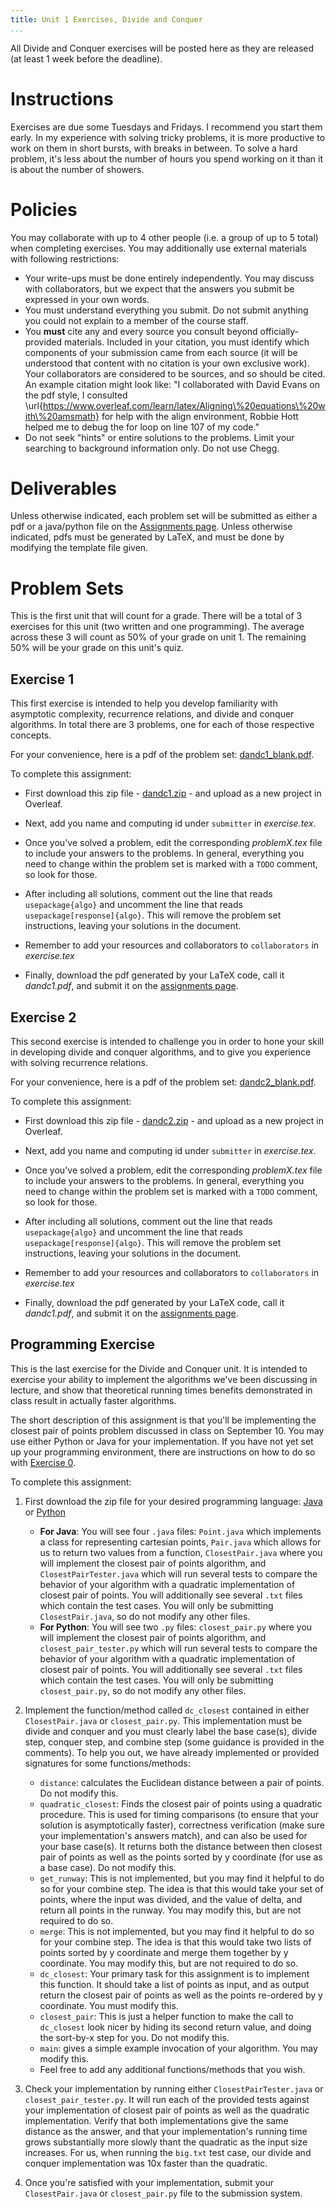 ```yaml
---
title: Unit 1 Exercises, Divide and Conquer
...
```


All Divide and Conquer exercises will be posted here as they are released (at least 1 week before the deadline).

# Instructions

Exercises are due some Tuesdays and Fridays. I recommend you start them early. In my experience with solving tricky problems, it is more productive to work on them in short bursts, with breaks in between. To solve a hard problem, it's less about the number of hours you spend working on it than it is about the number of showers.

# Policies

You may collaborate with up to 4 other people (i.e. a group of up to 5 total) when completing exercises. You may additionally use external materials with following restrictions:

- Your write-ups must be done entirely independently. You may discuss with collaborators, but we expect that the answers you submit be expressed in your own words. 
- You must understand everything you submit. Do not submit anything you could not explain to a member of the course staff.
- You **must** cite any and every source you consult beyond officially-provided materials. Included in your citation, you must identify which components of your submission came from each source (it will be understood that content with no citation is your own exclusive work). Your collaborators are considered to be sources, and so should be cited. An example citation might look like: "I collaborated with David Evans on the pdf style, I consulted \url{https://www.overleaf.com/learn/latex/Aligning\%20equations\%20with\%20amsmath} for help with the align environment, Robbie Hott helped me to debug the for loop on line 107 of my code."
- Do not seek "hints" or entire solutions to the problems. Limit your searching to background information only. Do not use Chegg.

# Deliverables

Unless otherwise indicated, each problem set will be submitted as either a pdf or a java/python file on the [Assignments page](https://www.kytos.cs.virginia.edu/cs4102). Unless otherwise indicated, pdfs must be generated by LaTeX, and must be done by modifying the template file given.

# Problem Sets


This is the first unit that will count for a grade. There will be a total of 3 exercises for this unit (two written and one programming). The average across these 3 will count as 50% of your grade on unit 1. The remaining 50% will be your grade on this unit's quiz.

## Exercise 1

This first exercise is intended to help you develop familiarity with asymptotic complexity, recurrence relations, and divide and conquer algorithms. In total there are 3 problems, one for each of those respective concepts.

For your convenience, here is a pdf of the problem set: [dandc1_blank.pdf](files/exercises/dandc1_blank.pdf).

To complete this assignment:

- First download this zip file - [dandc1.zip](files/exercises/dandc1.zip) - and upload as a new project in Overleaf.

- Next, add you name and computing id under `submitter` in *exercise.tex*.

- Once you've solved a problem, edit the corresponding *problemX.tex* file to include your answers to the problems. In general, everything you need to change within the problem set is marked with a `TODO` comment, so look for those.

- After including all solutions, comment out the line that reads `usepackage{algo}` and uncomment the line that reads `usepackage[response]{algo}`. This will remove the problem set instructions, leaving your solutions in the document.

- Remember to add your resources and collaborators to `collaborators` in *exercise.tex*

- Finally, download the pdf generated by your LaTeX code, call it *dandc1.pdf*, and submit it on the [assignments page](https://www.kytos.cs.virginia.edu/cs4102).

## Exercise 2

This second exercise is intended to challenge you in order to hone your skill in developing divide and conquer algorithms, and to give you experience with solving recurrence relations.

For your convenience, here is a pdf of the problem set: [dandc2_blank.pdf](files/exercises/dandc2_blank.pdf).

To complete this assignment:

- First download this zip file - [dandc2.zip](files/exercises/dandc2.zip) - and upload as a new project in Overleaf.

- Next, add you name and computing id under `submitter` in *exercise.tex*.

- Once you've solved a problem, edit the corresponding *problemX.tex* file to include your answers to the problems. In general, everything you need to change within the problem set is marked with a `TODO` comment, so look for those.

- After including all solutions, comment out the line that reads `usepackage{algo}` and uncomment the line that reads `usepackage[response]{algo}`. This will remove the problem set instructions, leaving your solutions in the document.

- Remember to add your resources and collaborators to `collaborators` in *exercise.tex*

- Finally, download the pdf generated by your LaTeX code, call it *dandc1.pdf*, and submit it on the [assignments page](https://www.kytos.cs.virginia.edu/cs4102).

## Programming Exercise

This is the last exercise for the Divide and Conquer unit. It is intended to exercise your ability to implement the algorithms we've been discussing in lecture, and show that theoretical running times benefits demonstrated in class result in actually faster algorithms.

The short description of this assignment is that you'll be implementing the closest pair of points problem discussed in class on September 10. You may use either Python or Java for your implementation. If you have not yet set up your programming environment, there are instructions on how to do so with [Exercise 0](http://www.cs.virginia.edu/~njb2b/cs4102/f20/getting_started.html).

To complete this assignment:

1. First download the zip file for your desired programming language: [Java](files/exercises/closestpair_java.zip) or [Python](files/exercises/closestpair_python.zip)

    - **For Java**: You will see four `.java` files: `Point.java` which implements a class for representing cartesian points, `Pair.java` which allows for us to return two values from a function, `ClosestPair.java` where you will implement the closest pair of points algorithm, and `ClosestPairTester.java` which will run several tests to compare the behavior of your algorithm with a quadratic implementation of closest pair of points. You will additionally see several `.txt` files which contain the test cases. You will only be submitting `ClosestPair.java`, so do not modify any other files.
    - **For Python**: You will see two `.py` files: `closest_pair.py` where you will implement the closest pair of points algorithm, and `closest_pair_tester.py` which will run several tests to compare the behavior of your algorithm with a quadratic implementation of closest pair of points. You will additionally see several `.txt` files which contain the test cases. You will only be submitting `closest_pair.py`, so do not modify any other files.
    
1. Implement the function/method called `dc_closest` contained in either `ClosestPair.java` or `closest_pair.py`. This implementation must be divide and conquer and you must clearly label the base case(s), divide step, conquer step, and combine step (some guidance is provided in the comments). To help you out, we have already implemented or provided signatures for some functions/methods:
    - `distance`: calculates the Euclidean distance between a pair of points. Do not modify this.
    - `quadratic_closest`: Finds the closest pair of points using a quadratic procedure. This is used for timing comparisons (to ensure that your solution is asymptotically faster), correctness verification (make sure your implementation's answers match), and can also be used for your base case(s). It returns both the distance between then closest pair of points as well as the points sorted by y coordinate (for use as a base case). Do not modify this.
    - `get_runway`: This is not implemented, but you may find it helpful to do so for your combine step. The idea is that this would take your set of points, where the input was divided, and the value of delta, and return all points in the runway. You may modify this, but are not required to do so.
    - `merge`: This is not implemented, but you may find it helpful to do so for your combine step. The idea is that this would take two lists of points sorted by y coordinate and merge them together by y coordinate. You may modify this, but are not required to do so.
    - `dc_closest`: Your primary task for this assignment is to implement this function. It should take a list of points as input, and as output return the closest pair of points as well as the points re-ordered by y coordinate. You must modify this.
    - `closest_pair`: This is just a helper function to make the call to `dc_closest` look nicer by hiding its second return value, and doing the sort-by-x step for you. Do not modify this.
    - `main`: gives a simple example invocation of your algorithm. You may modify this.
    - Feel free to add any additional functions/methods that you wish.

1. Check your implementation by running either `ClosestPairTester.java` or `closest_pair_tester.py`. It will run each of the provided tests against your implementation of closest pair of points as well as the quadratic implementation. Verify that both implementations give the same distance as the answer, and that your implementation's running time grows substantially more slowly thant the quadratic as the input size increases. For us, when running the `big.txt` test case, our divide and conquer implementation was 10x faster than the quadratic. 

1. Once you're satisfied with your implementation, submit your `ClosestPair.java` or `closest_pair.py` file to the submission system.
